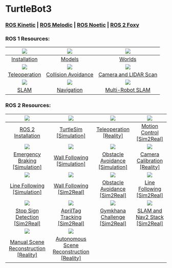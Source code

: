 # TurtleBot3

### [ROS Kinetic](https://github.com/Tinker-Twins/TurtleBot3/tree/ROS-Kinetic) | [ROS Melodic](https://github.com/Tinker-Twins/TurtleBot3/tree/ROS-Melodic) | [ROS Noetic](https://github.com/Tinker-Twins/TurtleBot3/tree/ROS-Noetic) | [ROS 2 Foxy](https://github.com/Tinker-Twins/TurtleBot3/tree/ROS2-Foxy)

### ROS 1 Resources:

| ![](https://i.ytimg.com/vi/M3QTWIqKtug/hqdefault.jpg?sqp=-oaymwEbCMQBEG5IVfKriqkDDggBFQAAiEIYAXABwAEG&rs=AOn4CLDGVerDKgxzrSMzy1krQmPBi1ddCg)|![](https://i.ytimg.com/vi/bUOp9YjBUvk/hqdefault.jpg?sqp=-oaymwEbCMQBEG5IVfKriqkDDggBFQAAiEIYAXABwAEG&rs=AOn4CLBpF2Q8w7G0oqwYMW7E01iBKdrUJw)|![](https://i.ytimg.com/vi/uJg-ht4S_sQ/hqdefault.jpg?sqp=-oaymwEbCMQBEG5IVfKriqkDDggBFQAAiEIYAXABwAEG&rs=AOn4CLAxzB_IRu7OVPDsuXzv4-aW26M4Og)|
| :----------------------------------: | :----------------------------------: | :----------------------------------: |
| [Installation](https://youtu.be/M3QTWIqKtug) | [Models](https://youtu.be/bUOp9YjBUvk) | [Worlds](https://youtu.be/uJg-ht4S_sQ) |
| ![](https://i.ytimg.com/vi/aAZ2BNJceEQ/hqdefault.jpg?sqp=-oaymwEbCMQBEG5IVfKriqkDDggBFQAAiEIYAXABwAEG&rs=AOn4CLBCnJfzp516nqnuXVTxivEiRYxJFQ)|![](https://i.ytimg.com/vi/-WhjBcmHgvw/hqdefault.jpg?sqp=-oaymwEbCMQBEG5IVfKriqkDDggBFQAAiEIYAXABwAEG&rs=AOn4CLCNd3qaeT481tFn_0QhN4mhit8gHQ)|![](https://i.ytimg.com/vi/ntBl5kWY8RA/hqdefault.jpg?sqp=-oaymwEbCMQBEG5IVfKriqkDDggBFQAAiEIYAXABwAEG&rs=AOn4CLCDWmbkL5GNvf9g8mnaCawz25DN8w)|
| [Teleoperation](https://youtu.be/aAZ2BNJceEQ) | [Collision Avoidance](https://youtu.be/-WhjBcmHgvw) | [Camera and LIDAR Scan](https://youtu.be/ntBl5kWY8RA) |
| ![](https://i.ytimg.com/vi/Upd6DGSdEGw/hqdefault.jpg?sqp=-oaymwEbCMQBEG5IVfKriqkDDggBFQAAiEIYAXABwAEG&rs=AOn4CLCgMWNVM-XhXN-2wXhlrY2BKN8FrQ)|![](https://i.ytimg.com/vi/V32rff0pQy4/hqdefault.jpg?sqp=-oaymwEbCMQBEG5IVfKriqkDDggBFQAAiEIYAXABwAEG&rs=AOn4CLAFD1UXa7wiXQw19zhVwk5LawFtnw)|![](https://i.ytimg.com/vi/ndvwDFi-I3I/hqdefault.jpg?sqp=-oaymwEbCMQBEG5IVfKriqkDDggBFQAAiEIYAXABwAEG&rs=AOn4CLAghRIJK0ITxd_kj1v879OHBu5lOw)|
| [SLAM](https://youtu.be/Upd6DGSdEGw) | [Navigation](https://youtu.be/V32rff0pQy4) | [Multi-Robot SLAM](https://youtu.be/ndvwDFi-I3I) |

### ROS 2 Resources:

| ![](https://i9.ytimg.com/vi_webp/KWoIkGZt5Eo/mqdefault.webp?v=64a5577b&sqp=CIjW160G&rs=AOn4CLBCIz3vrAHdvbTYKKvEUvjv1cAkAw)|![](https://i.ytimg.com/an_webp/nR22zaHZDvk/mqdefault_6s.webp?du=3000&sqp=CIC7z6YG&rs=AOn4CLAKKxVCt2JqzVqI91plUOkDflzDKA)|![](https://i.ytimg.com/an_webp/cRNVt5Pn38Y/mqdefault_6s.webp?du=3000&sqp=CMa_z6YG&rs=AOn4CLDJw9T01KznNt2UFgMbkpzW4NMz3g)|![](https://i.ytimg.com/an_webp/T0I0ivh30qQ/mqdefault_6s.webp?du=3000&sqp=CIjTz6YG&rs=AOn4CLDZwUz8UOVOvuc3Z4q_YqyVOPY4Ng)|
| :----------------------------------: | :----------------------------------: | :----------------------------------: | :----------------------------------: |
| [ROS 2 Installation](https://youtu.be/KWoIkGZt5Eo) | [TurtleSim [Simulation]](https://youtu.be/nR22zaHZDvk) | [Teleoperation [Reality]](https://youtu.be/cRNVt5Pn38Y) | [Motion Control [Sim2Real]](https://youtu.be/T0I0ivh30qQ) |
|![](https://i.ytimg.com/an_webp/rlIQJsJv7HA/mqdefault_6s.webp?du=3000&sqp=CIDcz6YG&rs=AOn4CLAsEzL2qkOxxdKorYEvPvj8zf0msg)|![](https://i.ytimg.com/vi/cQPYBAe8Rkw/hqdefault.jpg?sqp=-oaymwE2CNACELwBSFXyq4qpAygIARUAAIhCGAFwAcABBvABAfgB_gmAAtAFigIMCAAQARhlIGUoZTAP&rs=AOn4CLCwQKVbdIRoS9hkiz1Z5G5XlKiFgQ)|![](https://i.ytimg.com/vi/OmBesHAbSDU/hqdefault.jpg?sqp=-oaymwE2CNACELwBSFXyq4qpAygIARUAAIhCGAFwAcABBvABAfgB_gmAAtAFigIMCAAQARhlIGUoZTAP&rs=AOn4CLDfOhtMHWbV_4b0S1f4YLqpUAZOcg)|![](https://i.ytimg.com/an_webp/kAdoExdXjpY/mqdefault_6s.webp?du=3000&sqp=CPiXz6YG&rs=AOn4CLB15ZelJ38ZVcMBRHDHxLL5OEV49w)|
| [Emergency Braking [Simulation]](https://youtu.be/rlIQJsJv7HA) | [Wall Following [Simulation]](https://youtu.be/cQPYBAe8Rkw) | [Obstacle Avoidance [Simulation]](https://youtu.be/OmBesHAbSDU) | [Camera Calibration [Reality]](https://youtu.be/kAdoExdXjpY) |
|![](https://i.ytimg.com/an_webp/T9KhnS3QIjs/mqdefault_6s.webp?du=3000&sqp=CKa-z6YG&rs=AOn4CLBUAVOdMEZUb6_i-wIkFHFvpcnfww)|![](https://i.ytimg.com/an_webp/3ReQBxjhDdg/mqdefault_6s.webp?du=3000&sqp=CIjSz6YG&rs=AOn4CLCzI71ZvyPRUJ-__q03tdkebYC4zg)|![](https://i.ytimg.com/an_webp/CQ5qTQAW3HM/mqdefault_6s.webp?du=3000&sqp=CIfaz6YG&rs=AOn4CLDbD1QUTIy3Dn2uOcCRdOLFBpPluQ)|![](https://i.ytimg.com/an_webp/rYgJdqtO7TI/mqdefault_6s.webp?du=3000&sqp=COTPz6YG&rs=AOn4CLBm7gF3sUTiRZzme-N1ctg80QG-lQ)|
| [Line Following [Simulation]](https://youtu.be/T9KhnS3QIjs) | [Wall Following [Sim2Real]](https://youtu.be/3ReQBxjhDdg) | [Obstacle Avoidance [Sim2Real]](https://youtu.be/CQ5qTQAW3HM) | [Line Following [Sim2Real]](https://youtu.be/rYgJdqtO7TI) |
|![](https://i.ytimg.com/an_webp/CbjXXf2keis/mqdefault_6s.webp?du=3000&sqp=CJLcz6YG&rs=AOn4CLAUD3rqrF1yQ48nKPjaCw2U0rlx5g)|![](https://i.ytimg.com/vi/LHhmTs-MfI0/hqdefault.jpg?sqp=-oaymwE2CNACELwBSFXyq4qpAygIARUAAIhCGAFwAcABBvABAfgB_gmAAtAFigIMCAAQARhlIFMoRzAP&rs=AOn4CLDIH0jOl-g5Zoblofbqs0XvcPvpkg)|![](https://i.ytimg.com/an_webp/jK0z0EXVIWs/mqdefault_6s.webp?du=3000&sqp=CPzWz6YG&rs=AOn4CLAtexQ5G9fH0s-PVMbzmAoGuosnxg)|![](https://i.ytimg.com/an_webp/-4Ewuhfgbx8/mqdefault_6s.webp?du=3000&sqp=COrRz6YG&rs=AOn4CLB1IMQmefCPz5J8tcij6quJGwlcuw)|
| [Stop Sign Detection [Sim2Real]](https://youtu.be/CbjXXf2keis) | [AprilTag Tracking [Sim2Real]](https://youtu.be/LHhmTs-MfI0) | [Gymkhana Challenge [Sim2Real]](https://youtu.be/jK0z0EXVIWs) | [SLAM and Nav2 Stack [Sim2Real]](https://youtu.be/-4Ewuhfgbx8) |
|![](https://i.ytimg.com/an_webp/gJK9tjimwgc/mqdefault_6s.webp?du=3000&sqp=CILhz6YG&rs=AOn4CLAR3YyckB0TIsJboLvJfra6hwfNXw)|![](https://i.ytimg.com/vi/EDQiwWbjnws/hqdefault.jpg?sqp=-oaymwE2CNACELwBSFXyq4qpAygIARUAAIhCGAFwAcABBvABAfgB_gmAAtAFigIMCAAQARhlIFwoVDAP&rs=AOn4CLD1s_UAoCxjXit5Cft06__bWFuZqQ)|
| [Manual Scene Reconstruction [Reality]](https://youtu.be/gJK9tjimwgc) | [Autonomous Scene Reconstruction [Reality]](https://youtu.be/EDQiwWbjnws) |
